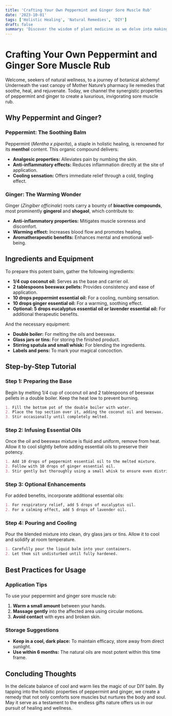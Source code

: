 ```yaml
---
title: 'Crafting Your Own Peppermint and Ginger Sore Muscle Rub'
date: '2023-10-01'
tags: ['Holistic Healing', 'Natural Remedies', 'DIY']
draft: false
summary: 'Discover the wisdom of plant medicine as we delve into making a homemade peppermint and ginger sore muscle rub that harnesses the natural power of these potent ingredients.'
---
```


# Crafting Your Own Peppermint and Ginger Sore Muscle Rub

Welcome, seekers of natural wellness, to a journey of botanical alchemy! Underneath the vast canopy of Mother Nature’s pharmacy lie remedies that soothe, heal, and rejuvenate. Today, we channel the synergistic properties of peppermint and ginger to create a luxurious, invigorating sore muscle rub. 

## Why Peppermint and Ginger?

### Peppermint: The Soothing Balm

Peppermint (_Mentha x piperita_), a staple in holistic healing, is renowned for its **menthol** content. This organic compound delivers:

- **Analgesic properties:** Alleviates pain by numbing the skin.
- **Anti-inflammatory effects:** Reduces inflammation directly at the site of application.
- **Cooling sensation:** Offers immediate relief through a cold, tingling effect.

### Ginger: The Warming Wonder

Ginger (_Zingiber officinale_) roots carry a bounty of **bioactive compounds**, most prominently **gingerol** and **shogaol**, which contribute to:

- **Anti-inflammatory properties:** Mitigates muscle soreness and discomfort.
- **Warming effect:** Increases blood flow and promotes healing.
- **Aromatherapeutic benefits:** Enhances mental and emotional well-being.

## Ingredients and Equipment

To prepare this potent balm, gather the following ingredients:

- **1/4 cup coconut oil:** Serves as the base and carrier oil.
- **2 tablespoons beeswax pellets:** Provides consistency and ease of application.
- **10 drops peppermint essential oil:** For a cooling, numbing sensation.
- **10 drops ginger essential oil:** For a warming, soothing effect.
- **Optional: 5 drops eucalyptus essential oil or lavender essential oil:** For additional therapeutic benefits.

And the necessary equipment:

- **Double boiler:** For melting the oils and beeswax.
- **Glass jars or tins:** For storing the finished product.
- **Stirring spatula and small whisk:** For blending the ingredients.
- **Labels and pens:** To mark your magical concoction.

## Step-by-Step Tutorial

### Step 1: Preparing the Base

Begin by melting 1/4 cup of coconut oil and 2 tablespoons of beeswax pellets in a double boiler. Keep the heat low to prevent burning.

```markdown
1. Fill the bottom pot of the double boiler with water.
2. Place the top section over it, adding the coconut oil and beeswax.
3. Stir occasionally until completely melted.
```

### Step 2: Infusing Essential Oils

Once the oil and beeswax mixture is fluid and uniform, remove from heat. Allow it to cool slightly before adding essential oils to preserve their potency.

```markdown
1. Add 10 drops of peppermint essential oil to the melted mixture.
2. Follow with 10 drops of ginger essential oil.
3. Stir gently but thoroughly using a small whisk to ensure even distribution.
```

### Step 3: Optional Enhancements

For added benefits, incorporate additional essential oils:

```markdown
1. For respiratory relief, add 5 drops of eucalyptus oil.
2. For a calming effect, add 5 drops of lavender oil.
```

### Step 4: Pouring and Cooling

Pour the blended mixture into clean, dry glass jars or tins. Allow it to cool and solidify at room temperature.

```markdown
1. Carefully pour the liquid balm into your containers.
2. Let them sit undisturbed until fully hardened.
```

## Best Practices for Usage

### Application Tips

To use your peppermint and ginger sore muscle rub:

1. **Warm a small amount** between your hands.
2. **Massage gently** into the affected area using circular motions.
3. **Avoid contact** with eyes and broken skin.

### Storage Suggestions

- **Keep in a cool, dark place:** To maintain efficacy, store away from direct sunlight.
- **Use within 6 months:** The natural oils are most potent within this time frame.

## Concluding Thoughts

In the delicate balance of cool and warm lies the magic of our DIY balm. By tapping into the holistic properties of peppermint and ginger, we create a remedy that not only comforts sore muscles but nurtures the body and soul. May it serve as a testament to the endless gifts nature offers us in our pursuit of healing and wellness.